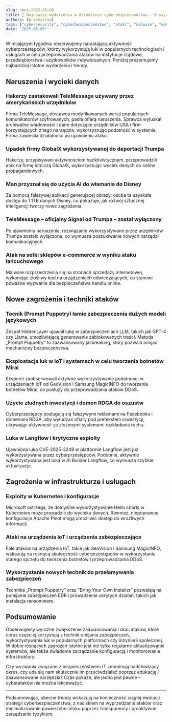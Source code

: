 ```yaml
---
slug: news-2025-05-06
title: 📰 Najnowsze wydarzenia w dziedzinie cyberbezpieczeństwa – 6 maja 2025
authors: [przemyslvw]
tags: ["cybersecurity", "cyberbezpieczeństwo", "ataki", "malware", "web-security", "privacy"]
date: "2025-05-06"
---
```


W mijającym tygodniu obserwujemy narastającą aktywność cyberprzestępców, którzy wykorzystują luki w popularnych technologiach i usługach w celu przeprowadzania ataków na instytucje rządowe, przedsiębiorstwa i użytkowników indywidualnych. Poniżej prezentujemy najbardziej istotne wydarzenia i trendy.

## Naruszenia i wycieki danych

### Hakerzy zaatakowali TeleMessage używany przez amerykańskich urzędników
Firma TeleMessage, dostawca modyfikowanych wersji popularnych komunikatorów szyfrowanych, padła ofiarą naruszenia. Sprawca wyłuskał archiwalne wiadomości i dane dotyczące urzędników USA i firm korzystających z tego narzędzia, wykorzystując podatność w systemie. Firma zawiesiła działalność po ujawnieniu ataku.

### Upadek firmy GlobalX wykorzystywanej do deportacji Trumpa
Hakerzy, przypisywani aktywnościom hacktivistycznym, przeprowadzili atak na firmę lotniczą GlobalX, wykorzystując wyciek danych do celów propagandowych.

### Man przyznał się do użycia AI do włamania do Disney
Za pomocą fałszywej aplikacji generującej obrazy, osoba ta uzyskała dostęp do 1.1TB danych Disney, co pokazuje, jak rozwój sztucznej inteligencji tworzy nowe zagrożenia.

### TeleMessage – oficjalny Signal od Trumpa – został wyłączony
Po ujawnieniu naruszenia, rozwiązanie wykorzystywane przez urzędników Trumpa zostało wyłączone, co wymusza poszukiwanie nowych narzędzi komunikacyjnych.

### Atak na setki sklepów e-commerce w wyniku ataku łańcuchowego
Malware rozprzestrzenia się na stronach sprzedaży internetowej, wykonując złośliwy kod na urządzeniach odwiedzających, co stanowi poważne wyzwanie dla bezpieczeństwa handlu online.

## Nowe zagrożenia i techniki ataków

### Tecnik (Prompt Puppetry) łamie zabezpieczenia dużych modeli językowych
Zespół HiddenLayer ujawnił lukę w zabezpieczeniach LLM, takich jak GPT-4 czy Llama, umożliwiającą generowanie zablokowanych treści. Metoda „Prompt Puppetry” to zaawansowany jailbreaking, który pozwala omijać mechanizmy bezpieczeństwa.

### Eksploatacja luk w IoT i systemach w celu tworzenia botnetów Mirai
Eksperci zaobserwowali aktywne wykorzystywanie podatności w urządzeniach IoT od GeoVision i Samsung MagicINFO do tworzenia botnetów Mirai, co posłuży do przeprowadzania ataków DDoS.

### Użycie złudnych inwestycji i domen RDGA do oszustw
Cyberprzestępcy posługują się fałszywymi reklamami na Facebooku i domenami RDGA, aby wyłudzać ofiary pod pretekstem inwestycji, ukrywając aktywność za złożonymi systemami rozkładania ruchu.

### Luka w Langflow i krytyczne exploity
Ujawniona luka CVE-2025-3248 w platformie Langflow jest już wykorzystywana przez cyberprzestępców. Podobnie, aktywnie wykorzystywana jest luka w AI Builder Langflow, co wymusza szybkie aktualizacje.

## Zagrożenia w infrastrukturze i usługach

### Exploity w Kubernetes i konfiguracje
Microsoft ostrzega, że domyślne wykorzystywanie Helm charts w Kubernetes może prowadzić do wycieku danych. Również, niepoprawne konfiguracje Apache Pinot mogą umożliwić dostęp do wrażliwych informacji.

### Ataki na urządzenia IoT i urządzenia zabezpieczające
Fale ataków na urządzenia IoT, takie jak GeoVision i Samsung MagicINFO, wskazują na rosnącą skuteczność cyberprzestępców w wykorzystaniu starego sprzętu do tworzenia botnetów i przeprowadzania DDoS.

### Wykorzystanie nowych technik do przełamywania zabezpieczeń
Technika „Prompt Puppetry” oraz "Bring Your Own Installer" pozwalają na pomijanie zabezpieczeń EDR i prowadzenie ukrytych działań, takich jak instalacja ransomware.

## Podsumowanie

Obserwujemy wyraźne zwiększenie zaawansowania i skali ataków, które coraz częściej korzystają z technik omijania zabezpieczeń, wykorzystywania luk w popularnych platformach czy inżynierii społecznej. W dobie rosnących zagrożeń istotne jest nie tylko regularne aktualizowanie systemów, ale także świadome zarządzanie konfiguracją i monitorowanie infrastruktury.

Czy wyzwania związane z bezpieczeństwem IT zdominują nadchodzący okres, czy uda się nam skutecznie im przeciwdziałać poprzez edukację i zaawansowane narzędzia? Czas pokaże, ale jedno jest pewne – cyberataków nie można lekceważyć.

---

Podsumowując, obecne trendy wskazują na konieczność ciągłej ewolucji strategii cyberbezpieczeństwa, z naciskiem na wyprzedzanie ataków oraz minimalizowanie powierzchni ataku poprzez transparency i proaktywne zarządzanie ryzykiem.
